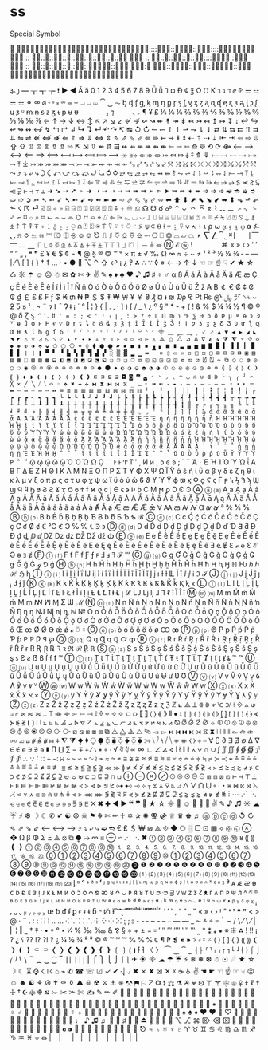 # ss
Special Symbol

 ::::╭::╮╭::╮::::╮╮╭ 
 :: :::::::::::::::: 
 :: ::::::::::::╯╰::╯ 
 :: :::::::::::: 
╰:╯ ╰::╯╰::╯:::: 
 


૱ ꠸ ┯ ┰ ┱ ┲ ❗ ► ◄ Ă ă  0 1 2 3 4 5 6 7 8 9 Ǖ ǖ Ꞁ ¤  Ð ¢ ℥ Ω ℧ K ℶ ℷ ℸ ⅇ ⅊ ⚌ ⚍ ⚎ ⚏ ⚭ ⚮ ⌀ ⏑ ⏒ ⏓ ⏔ ⏕ ⏖ ⏗ ⏘ ⏙ ⏠ ⏡ ⏦ ᶀ ᶁ ᶂ ᶃ ᶄ ᶆ ᶇ ᶈ ᶉ ᶊ ᶋ ᶌ ᶍ ᶎ ᶏ ᶐ ᶑ ᶒ ᶓ ᶔ ᶕ ᶖ ᶗ ᶘ ᶙ ᶚ ᶸ ᵯ ᵰ ᵴ ᵶ ᵹ ᵼ ᵽ ᵾ ᵿ     ‌ ‍ ‎ ‏   ⁁ ⁊   ⁪ ⁫ ⁬ ⁭ ⁮ ⁯ ⸜ ⸝ ¶  ¥ £ ⅕ ⅙ ⅛ ⅔ ⅖ ⅗ ⅘ ⅜ ⅚ ⅐ ⅝ ↉ ⅓ ⅑ ⅒ ⅞ ← ↑ → ↓ ↔ ↕ ↖ ↗ ↘ ↙ ↚ ↛ ↜ ↝ ↞ ↟ ↠ ↡ ↢ ↣ ↤ ↥ ↦ ↧ ↨ ↩ ↪ ↫ ↬ ↭ ↮ ↯ ↰ ↱ ↲ ↳ ↴ ↵ ↶ ↷ ↸ ↹ ↺ ↻ ↼ ↽ ↾ ↿ ⇀ ⇁ ⇂ ⇃ ⇄ ⇅ ⇆ ⇇ ⇈ ⇉ ⇊ ⇋ ⇌ ⇍ ⇎ ⇏ ⇐ ⇑ ⇒ ⇓ ⇔ ⇕ ⇖ ⇗ ⇘ ⇙ ⇚ ⇛ ⇜ ⇝ ⇞ ⇟ ⇠ ⇡ ⇢ ⇣ ⇤ ⇥ ⇦ ⇨ ⇩ ⇪ ⇧ ⇫ ⇬ ⇭ ⇮ ⇯ ⇰ ⇱ ⇲ ⇳ ⇴ ⇵ ⇶ ⇷ ⇸ ⇹ ⇺ ⇻ ⇼ ⇽ ⇾ ⇿ ⟰ ⟱ ⟲ ⟳ ⟴ ⟵ ⟶ ⟷ ⟸ ⟹ ⟺ ⟻ ⟼ ⟽ ⟾ ⟿ ⤀ ⤁ ⤂ ⤃ ⤄ ⤅ ⤆ ⤇ ⤈ ⤉ ⤊ ⤋ ⤌ ⤍ ⤎ ⤏ ⤐ ⤑ ⤒ ⤓ ⤔ ⤕ ⤖ ⤗ ⤘ ⤙ ⤚ ⤛ ⤜ ⤝ ⤞ ⤟ ⤠ ⤡ ⤢ ⤣ ⤤ ⤥ ⤦ ⤧ ⤨ ⤩ ⤪ ⤫ ⤬ ⤭ ⤮ ⤯ ⤰ ⤱ ⤲ ⤳ ⤴ ⤵ ⤶ ⤷ ⤸ ⤹ ⤺ ⤻ ⤼ ⤽ ⤾ ⤿ ⥀ ⥁ ⥂ ⥃ ⥄ ⥅ ⥆ ⥇ ⥈ ⥉ ⥊ ⥋ ⥌ ⥍ ⥎ ⥏ ⥐ ⥑ ⥒ ⥓ ⥔ ⥕ ⥖ ⥗ ⥘ ⥙ ⥚ ⥛ ⥜ ⥝ ⥞ ⥟ ⥠ ⥡ ⥢ ⥣ ⥤ ⥥ ⥦ ⥧ ⥨ ⥩ ⥪ ⥫ ⥬ ⥭ ⥮ ⥯ ⥰ ⥱ ⥲ ⥳ ⥴ ⥵ ⥶ ⥷ ⥸ ⥹ ⥺ ⥻ ⥼ ⥽ ⥾ ⥿ ➔ ➘ ➙ ➚ ➛ ➜ ➝ ➞ ➝ ➞ ➟ ➠ ➡ ➢ ➣ ➤ ➥ ➦ ➧ ➨ ➩ ➩ ➪ ➫ ➬ ➭ ➮ ➯ ➱ ➲ ➳ ➴ ➵ ➶ ➷ ➸ ➹ ➺ ➻ ➼ ➽ ➾ ⬀ ⬁ ⬂ ⬃ ⬄ ⬅ ⬆ ⬇ ⬈ ⬉ ⬊ ⬋ ⬌ ⬍ ⬎ ⬏ ⬐ ⬑ ☇ ☈ ⏎ ⍃ ⍄ ⍅ ⍆ ⍇ ⍈ ⍐ ⍗ ⍌ ⍓ ⍍ ⍔ ⍏ ⍖ ♾ ⎌ ☊ ☋ ☌ ☍ ⌃ ⌄ ⌤ ⌅ ⌆ ⌇ ⚋ ⚊ ⌌ ⌍ ⌎ ⌏ ⌐ ⌑ ⌔ ⌕ ⌗ ⌙ ⌢ ⌣ ⌯ ⌬ ⌭ ⌮ ⌖ ⌰ ⌱ ⌲ ⌳ ⌴ ⌵ ⌶ ⌷ ⌸ ⌹ ⌺ ⌻ ⌼ ⍯ ⍰ ⌽ ⌾ ⌿ ⍀ ⍁ ⍂ ⍉ ⍊ ⍋ ⍎ ⍏ ⍑ ⍒ ⍕ ⍖ ⍘ ⍙ ⍚ ⍛ ⍜ ⍝ ⍞ ⍠ ⍟ ⍡ ⍢ ⍣ ⍤ ⍥ ⍨ ⍩ ⍦ ⍧ ⍬ ⍿ ⍪ ⍮ ⍫ ⍱ ⍲ ⍭ ⍳ ⍴ ⍵ ⍶ ⍷ ⍸ ⍹ ⍺ ⍼ ⍽ ⍾ ⎀ ⎁ ⎂ ⎃ ⎄ ⎅ ⎆ ⎉ ⎊ ⎋ ⎍ ⎎ ⎏ ⎐ ⎑ ⎒ ⎓ ⎔ ⎕ ⏣ ⌓ ⏥ ⏢ ⎖ ⎲ ⎳ ⎴ ⎵ ⎶ ⎸ ⎹ ⎺ ⎻ ⎼ ⎽ ⎾ ⎿ ⏀ ⏁ ⏂ ⏃ ⏄ ⏅ ⏆ ⏇ ⏈ ⏉ ⏉ ⏋ ⏌ ⏍ ⏐ ⏤ ⏚ ⏛ Ⓝ ℰ ⓦ !       ⌘ « » ‹ › ‘ ’ “ ” „ ‚ ❝ ❞ £ ¥ € $ ¢ ¬ ¶ @ § ® © ™ ° × π ± √ ‰ Ω ∞ ≈ ÷ ~ ≠ ¹ ² ³ ½ ¼ ¾ ‐ – — | ⁄ \ [ ] { } † ‡ … · • ●  ⌥ ⌃ ⇧ ↩ ¡ ¿ ‽ ⁂ ∴ ∵ ◊ ※ ← → ↑ ↓ ☜ ☞ ☝ ☟ ✔ ★ ☆ ♺ ☼ ☂ ☺ ☹ ☃ ✉ ✿ ✄ ✈ ✌ ✎ ♠ ♦ ♣ ♥ ♪ ♫ ♯ ♀ ♂ α ß Á á À à Å å Ä ä Æ æ Ç ç É é È è Ê ê Í í Ì ì Î î Ñ ñ Ó ó Ò ò Ô ô Ö ö Ø ø Ú ú Ù ù Ü ü Ž ž ₳ ฿ ￠ € ₡ ¢ ₢ ₵ ₫ ￡ £ ₤ ₣ ƒ ₲ ₭ ₥ ₦ ₱ ＄ $ ₮ ₩ ￦ ¥ ￥ ₴ ₰ ¤ ៛ ₪ ₯ ₠ ₧ ₨ ௹ ﷼ ㍐ ৲ ৳ ~ ƻ Ƽ ƽ ¹ ¸ ¬ ¨ ɂ ǁ ¯ Ɂ ǂ ¡ ´ ° ꟾ ¦ } { | . , · ] ) [ / _ \ ¿ º § " * - + ( ! & % $ ¼ ¾ ½ ¶ © ® @ ẟ Ɀ ` Ȿ ^ ꜠ ꜡ ỻ ' = : ; < ꞌ Ꞌ ꞊ ꞁ ꞈ ꞉ > ? ÷ ℾ ℿ ℔ ℩ ℉ ⅀ ℈ þ ð Þ µ ª ꝋ ꜿ Ꜿ ⱽ ⱺ ⱹ ⱷ ⱶ Ⱶ ⱴ ⱱ Ɒ ⱦ ȶ ȴ ȣ Ȣ ȡ ȝ Ȝ ț ȋ Ȋ ȉ Ȉ ǯ Ǯ ǃ ǀ ƿ ƾ ƺ ƹ Ƹ Ʒ Ʋ ư ƪ ƣ Ƣ Ɵ ƛ Ɩ ƕ ƍ ſ ỽ ⸀ ⸁ ⸂ ⸃ ⸄ ⸅ ⸆ ⸇ ⸈ ⸉ ⸊ ⸋ ⸌ ⸍ ⸎ ⸏ ⸐ ⸑ ⸒ ⸔ ⸕ ▲ ▼ ◀ ▶ ◢ ◣ ◥ ◤ △ ▽ ◿ ◺ ◹ ◸ ▴ ▾ ◂ ▸ ▵ ▿ ◃ ▹ ◁ ▷ ◅ ▻ ◬ ⟁ ⧋ ⧊ ⊿ ∆ ∇ ◭ ◮ ⧩ ⧨ ⌔ ⟐ ◇ ◆ ◈ ⬖ ⬗ ⬘ ⬙ ⬠ ⬡ ⎔ ⋄ ◊ ⧫ ⬢ ⬣ ▰ ▪ ◼ ▮ ◾ ▗ ▖ ■ ∎ ▃ ▄ ▅ ▆ ▇ █ ▌ ▐ ▍ ▎ ▉ ▊ ▋ ❘ ❙ ❚ ▀ ▘ ▝ ▙ ▚ ▛ ▜ ▟ ▞ ░ ▒ ▓ ▂ ▁ ▬ ▔ ▫ ▯ ▭ ▱ ◽ □ ◻ ▢ ⊞ ⊡ ⊟ ⊠ ▣ ▤ ▥ ▦ ⬚ ▧ ▨ ▩ ⬓ ◧ ⬒ ◨ ◩ ◪ ⬔ ⬕ ❏ ❐ ❑ ❒ ⧈ ◰ ◱ ◳ ◲ ◫ ⧇ ⧅ ⧄ ⍁ ⍂ ⟡ ⧉ ○ ◌ ◍ ◎ ◯ ❍ ◉ ⦾ ⊙ ⦿ ⊜ ⊖ ⊘ ⊚ ⊛ ⊝ ● ⚫ ⦁ ◐ ◑ ◒ ◓ ◔ ◕ ⦶ ⦸ ◵ ◴ ◶ ◷ ⊕ ⊗ ⦇ ⦈ ⦉ ⦊ ❨ ❩ ⸨ ⸩ ◖ ◗ ❪ ❫ ❮ ❯ ❬ ❭ ❰ ❱ ⊏ ⊐ ⊑ ⊒ ◘ ◙ ◚ ◛ ◜ ◝ ◞ ◟ ◠ ◡ ⋒ ⋓ ⋐ ⋑ ╰ ╮ ╭ ╯ ⌒ ╳ ✕ ╱ ╲ ⧸ ⧹ ⌓ ◦ ❖ ✖ ✚ ✜ ⧓ ⧗ ⧑ ⧒ ⧖ _ ⚊ ╴ ╼ ╾ ‐ ⁃ ‑ ‒ - – ⎯ — ― ╶ ╺ ╸ ─ ━ ┄ ┅ ┈ ┉ ╌ ╍ ═ ≣ ≡ ☰ ☱ ☲ ☳ ☴ ☵ ☶ ☷ ╵ ╷ ╹ ╻ │ ▕ ▏ ┃ ┆ ┇ ┊ ╎ ┋ ╿ ╽ ┌ ┍ ┎ ┏ ┐ ┑ ┒ ┓ └ ┕ ┖ ┗ ┘ ┙ ┚ ┛ ├ ┝ ┞ ┟ ┠ ┡ ┢ ┣ ┤ ┥ ┦ ┧ ┨ ┩ ┪ ┫ ┬ ┭ ┮ ┳ ┴ ┵ ┶ ┷ ┸ ┹ ┺ ┻ ┼ ┽ ┾ ┿ ╀ ╁ ╂ ╃ ╄ ╅ ╆ ╇ ╈ ╉ ╊ ╋ ╏ ║ ╔ ╒ ╓ ╕ ╖ ╗ ╚ ╘ ╙ ╛ ╜ ╝ ╞ ╟ ╠ ╡ ╢ ╣ ╤ ╥ ╦ ╧ ╨ ╩ ╪ ╫ ╬ ⌞ ⌟ ⌜ ⌝ ⌊ ⌋ ⌉ ⌈ ⌋ ₯ ἀ ἁ ἂ ἃ ἄ ἅ ἆ ἇ Ἀ Ἁ Ἂ Ἃ Ἄ Ἅ Ἆ Ἇ ἐ ἑ ἒ ἓ ἔ ἕ Ἐ Ἑ Ἒ Ἓ Ἔ Ἕ ἠ ἡ ἢ ἣ ἤ ἥ ἦ ἧ Ἠ Ἡ Ἢ Ἣ Ἤ Ἥ Ἦ Ἧ ἰ ἱ ἲ ἳ ἴ ἵ ἶ ἷ Ἰ Ἱ Ἲ Ἳ Ἴ Ἵ Ἶ Ἷ ὀ ὁ ὂ ὃ ὄ ὅ Ὀ Ὁ Ὂ Ὃ Ὄ Ὅ ὐ ὑ ὒ ὓ ὔ ὕ ὖ ὗ Ὑ Ὓ Ὕ Ὗ ὠ ὡ ὢ ὣ ὤ ὥ ὦ ὧ Ὠ Ὡ Ὢ Ὣ Ὤ Ὥ Ὦ Ὧ ὰ ά ὲ έ ὴ ή ὶ ί ὸ ό ὺ ύ ὼ ώ ᾀ ᾁ ᾂ ᾃ ᾄ ᾅ ᾆ ᾇ ᾈ ᾉ ᾊ ᾋ ᾌ ᾍ ᾎ ᾏ ᾐ ᾑ ᾒ ᾓ ᾔ ᾕ ᾖ ᾗ ᾘ ᾙ ᾚ ᾛ ᾜ ᾝ ᾞ ᾟ ᾠ ᾡ ᾢ ᾣ ᾤ ᾥ ᾦ ᾧ ᾨ ᾩ ᾪ ᾫ ᾬ ᾭ ᾮ ᾯ ᾰ ᾱ ᾲ ᾳ ᾴ ᾶ ᾷ Ᾰ Ᾱ Ὰ Ά ᾼ ᾽ ι ᾿ ῀ ῁ ῂ ῃ ῄ ῆ ῇ Ὲ Έ Ὴ Ή ῌ ῍ ῎ ῏ ῐ ῑ ῒ ΐ ῖ ῗ Ῐ Ῑ Ὶ Ί ῝ ῞ ῟ ῠ ῡ ῢ ΰ ῤ ῥ ῦ ῧ Ῠ Ῡ Ὺ Ύ Ῥ ῭ ΅ ` ῲ ῳ ῴ ῶ ῷ Ὸ Ό Ὼ Ώ ῼ ´ ῾ Ͱ ͱ Ͳ ͳ ʹ ͵ Ͷ ͷ ͺ ͻ ͼ ͽ ; ΄ ΅ Ά · Έ Ή Ί Ό Ύ Ώ ΐ Α Β Γ Δ Ε Ζ Η Θ Ι Κ Λ Μ Ν Ξ Ο Π Ρ Σ Τ Υ Φ Χ Ψ Ω Ϊ Ϋ ά έ ή ί ΰ α β γ δ ε ζ η θ ι κ λ μ ν ξ ο π ρ ς σ τ υ φ χ ψ ω ϊ ϋ ό ύ ώ ϐ ϑ ϒ ϓ ϔ ϕ ϖ ϗ Ϙ ϙ Ϛ ϛ Ϝ ϝ Ϟ ϟ Ϡ ϡ Ϣ ϣ Ϥ ϥ Ϧ ϧ Ϩ ϩ Ϫ ϫ Ϭ ϭ Ϯ ϯ ϰ ϱ ϲ ϳ ϴ ϵ ϶ Ϸ ϸ Ϲ Ϻ ϻ ϼ Ͻ Ͼ Ͽ Ⓐ ⓐ ⒜ A a Ạ ạ Ả ả Ḁ ḁ Â Ã Ǎ ǎ Ấ ấ Ầ ầ Ẩ ẩ Ȃ ȃ Ẫ ẫ Ậ ậ À Á Ắ ắ Ằ ằ Ẳ ẳ Ẵ ẵ Ặ ặ Ā ā Ą ą Ǟ Ȁ ȁ Å Ǻ ǻ Ä ä ǟ Ǡ ǡ â á å ã à ẚ Ȧ ȧ Ⱥ Å ⱥ Æ æ Ǽ Ǣ ǣ Ɐ Ꜳ ꜳ Ꜹ Ꜻ Ɑ ꜹ ꜻ ª ℀ ⅍ ℁ Ⓑ ⓑ ⒝ B b Ḃ ḃ Ḅ ḅ Ḇ ḇ Ɓ Ƀ ƀ ƃ Ƃ Ƅ ƅ ℬ Ⓒ ⓒ ⒞ C c Ḉ ḉ Ć ć Ĉ ĉ Ċ ċ Č č Ç ç Ƈ ƈ Ȼ ȼ ℂ ℃ ℭ Ɔ ℅ ℆ ℄ Ꜿ ꜿ Ⓓ ⓓ ⒟ D d Ḋ ḋ Ḍ ḍ Ḏ ḏ Ḑ ḑ Ḓ ḓ Ď ď Ɗ Ƌ ƌ Ɖ Đ đ ȡ ⅅ ⅆ Ǳ ǲ ǳ Ǆ ǅ ǆ ȸ Ⓔ ⓔ ⒠ E e Ḕ ḕ Ḗ ḗ Ḙ ḙ Ḛ ḛ Ḝ ḝ Ẹ ẹ Ẻ ẻ Ế ế Ẽ ẽ Ề ề Ể ể Ễ ễ Ệ ệ Ē ē Ĕ ĕ Ė ė Ę ę Ě ě È è É é Ê ê Ë ë Ȅ ȅ Ȩ ȩ Ȇ ȇ Ǝ ⱸ Ɇ ℇ ℯ ℮ Ɛ ℰ Ə ǝ ⱻ ɇ Ⓕ ⓕ ⒡ F f Ḟ ḟ Ƒ ƒ ꜰ Ⅎ ⅎ ꟻ ℱ ℻ Ⓖ ⓖ ⒢ G g Ɠ Ḡ ḡ Ĝ ĝ Ğ ğ Ġ ġ Ģ ģ Ǥ ǥ Ǧ ǧ Ǵ ℊ ⅁ ǵ Ⓗ ⓗ ⒣ H h Ḣ ḣ Ḥ ḥ Ḧ ḧ Ḩ ḩ Ḫ ḫ ẖ Ĥ ĥ Ȟ ȟ Ħ ħ Ⱨ ⱨ Ꜧ ℍ Ƕ ℏ ℎ ℋ ℌ ꜧ Ⓘ ⓘ ⒤ I i Ḭ ḭ Ḯ ḯ Ĳ ĳ ì í î ï Ì Í Î Ï Ĩ ĩ Ī ī Ĭ ĭ Į į ı Ɨ ƚ Ỻ Ǐ ǐ ⅈ ⅉ ℹ ℑ ℐ Ⓙ ⓙ ⒥ J j Ĵ ĵ ȷ ⱼ Ɉ ɉ ǰ Ⓚ ⓚ ⒦ K k Ḱ ḱ Ḳ ḳ Ḵ ḵ Ķ ķ Ƙ ƙ Ꝁ ꝁ Ꝃ ꝃ Ꝅ ꝅ Ǩ ǩ Ⱪ ⱪ ĸ Ⓛ ⓛ ⒧ L l Ḷ ḷ Ḹ ḹ Ḻ ḻ Ḽ ḽ Ĺ ĺ Ļ ļ Ľ İ ľ Ŀ ŀ Ł ł Ỉ ỉ Ị ị Ƚ Ⱡ Ꝉ ꝉ ⱡ Ɫ ꞁ ℒ Ǉ ǈ ǉ ⅃ ⅂ ℓ ȉ Ȉ Ȋ ȋ Ⓜ ⓜ ⒨ M m Ḿ ḿ Ṁ ṁ Ṃ ṃ ꟿ ꟽ Ɱ Ʃ Ɯ ℳ Ⓝ ⓝ ⒩ N n Ṅ ṅ Ṇ ṇ Ṉ ṉ Ṋ ṋ Ń ń Ņ ņ Ň ň Ǹ ǹ Ŋ Ɲ ñ ŉ Ñ Ƞ ƞ ŋ Ǌ ǋ ǌ ȵ ℕ №   O o Ṍ ṍ Ṏ ṏ Ṑ ṑ Ṓ ṓ Ȫ ȫ Ȭ ȭ Ȯ ȯ Ȱ ȱ Ǫ ǫ Ǭ ǭ Ọ ọ Ỏ ỏ Ố ố Ồ ồ Ổ ổ Ỗ ỗ Ộ ộ Ớ ớ Ờ ờ Ở ở Ỡ ỡ Ợ ợ Ơ ơ Ō ō Ŏ ŏ Ő ő Ò Ó Ô Õ Ö Ǒ Ȍ ȍ Ȏ ȏ Œ œ Ø Ǿ Ꝋ ǽ ǿ ℴ ⍥ ⍤ Ⓞ ⓞ ⒪ ò ó ô õ ö ǒ ø Ꝏ ꝏ Ⓟ ⓟ ⒫ ℗ P p Ṕ ṕ Ṗ ṗ Ƥ ƥ Ᵽ ℙ Ƿ ꟼ ℘ Ⓠ ⓠ ⒬ Q q Ɋ ɋ ℚ ℺ ȹ Ⓡ ⓡ ⒭ R r Ŕ ŕ Ŗ ŗ Ř ř Ṙ ṙ Ṛ ṛ Ṝ ṝ Ṟ ṟ Ȑ ȑ Ȓ ȓ ɍ Ɍ Ʀ Ɽ ℞ Ꝛ ꝛ ℜ ℛ ℟ ℝ Ⓢ ⓢ ⒮ S s Ṡ ṡ Ṣ ṣ Ṥ ṥ Ṧ ṧ Ṩ ṩ Ś ś Ŝ ŝ Ş ş Š š Ș ș ȿ ꜱ Ƨ ƨ ẞ ß ẛ ẜ ẝ ℠ Ⓣ ⓣ ⒯ T t Ṫ ṫ Ṭ ṭ Ṯ ṯ Ṱ ṱ Ţ ţ Ť ť Ŧ ŧ Ƭ Ʈ ẗ Ț Ⱦ ƫ ƭ ț ⱦ ȶ ℡ ™ Ⓤ ⓤ ⒰ U u Ṳ ṳ Ṵ ṵ Ṷ ṷ Ṹ ṹ Ṻ ṻ Ụ Ủ ủ Ứ Ừ ụ ứ Ử ử ừ ữ Ữ Ự ự Ũ ũ Ū ū Ŭ ŭ Ů ů Ű ű Ǚ ǚ Ǘ ǘ Ǜ ǜ Ų ų Ǔ ǔ Ȕ ȕ Û û Ȗ ȗ Ù ù Ü ü Ư ú Ʉ ư Ʋ Ʊ Ⓥ ⓥ ⒱ V v Ṽ ṽ Ṿ ṿ Ỽ Ʌ ℣ ⱱ ⱴ ⱽ Ⓦ ⓦ ⒲ W w Ẁ ẁ Ẃ ẃ Ẅ ẅ Ẇ ẇ Ẉ ẉ Ŵ ŵ ẘ Ⱳ ⱳ Ⓧ ⓧ ⒳ X x Ẋ ẋ Ẍ ẍ ℵ × Ⓨ ⓨ ⒴ y Y Ẏ ẏ Ỿ ỿ ẙ Ỳ ỳ Ỵ ỵ Ỷ ỷ Ỹ ỹ Ŷ ŷ Ƴ ƴ Ÿ ÿ Ý ý Ɏ ɏ Ȳ Ɣ ⅄ ȳ ℽ Ⓩ ⓩ ⒵ Z z Ẑ ẑ Ẓ ẓ Ẕ ẕ Ź ź Ż ż Ž ž Ȥ ȥ Ⱬ ⱬ Ƶ ƶ ɀ ℨ ℤ ⟀ ⟁ ⟂ ⟃ ⟄ ⟇ ⟈ ⟉ ⟊ ⟐ ⟑ ⟒ ⟓ ⟔ ⟕ ⟖ ⟗ ⟘ ⟙ ⟚ ⟛ ⟜ ⟝ ⟞ ⟟ ⟠ ⟡ ⟢ ⟣ ⟤ ⟥ ⟦ ⟧ ⟨ ⟩ ⟪ ⟫ ⦀ ⦁ ⦂ ⦃ ⦄ ⦅ ⦆ ⦇ ⦈ ⦉ ⦊ ⦋ ⦌ ⦍ ⦎ ⦏ ⦐ ⦑ ⦒ ⦓ ⦔ ⦕ ⦖ ⦗ ⦘ ⦙ ⦚ ⦛ ⦜ ⦝ ⦞ ⦟ ⦠ ⦡ ⦢ ⦣ ⦤ ⦥ ⦦ ⦧ ⦨ ⦩ ⦪ ⦫ ⦬ ⦭ ⦮ ⦯ ⦰ ⦱ ⦲ ⦳ ⦴ ⦵ ⦶ ⦷ ⦸ ⦹ ⦺ ⦻ ⦼ ⦽ ⦾ ⦿ ⧀ ⧁ ⧂ ⧃ ⧄ ⧅ ⧆ ⧇ ⧈ ⧉ ⧊ ⧋ ⧌ ⧍ ⧎ ⧏ ⧐ ⧑ ⧒ ⧓ ⧔ ⧕ ⧖ ⧗ ⧘ ⧙ ⧚ ⧛ ⧜ ⧝ ⧞ ⧟ ⧡ ⧢ ⧣ ⧤ ⧥ ⧦ ⧧ ⧨ ⧩ ⧪ ⧫ ⧬ ⧭ ⧮ ⧯ ⧰ ⧱ ⧲ ⧳ ⧴ ⧵ ⧶ ⧷ ⧸ ⧹ ⧺ ⧻ ⧼ ⧽ ⧾ ⧿ ∀ ∁ ∂ ∃ ∄ ∅ ∆ ∇ ∈ ∉ ∊ ∋ ∌ ∍ ∎ ∏ ∐ ∑ − ∓ ∔ ∕ ∖ ∗ ∘ ∙ √ ∛ ∜ ∝ ∞ ∟ ∠ ∡ ∢ ∣ ∤ ∥ ∦ ∧ ∨ ∩ ∪ ∫ ∬ ∭ ∮ ∯ ∰ ∱ ∲ ∳ ∴ ∵ ∶ ∷ ∸ ∹ ∺ ∻ ∼ ∽ ∾ ∿ ≀ ≁ ≂ ≃ ≄ ≅ ≆ ≇ ≈ ≉ ≊ ≋ ≌ ≍ ≎ ≏ ≐ ≑ ≒ ≓ ≔ ≕ ≖ ≗ ≘ ≙ ≚ ≛ ≜ ≝ ≞ ≟ ≠ ≡ ≢ ≣ ≤ ≥ ≦ ≧ ≨ ≩ ≪ ≫ ≬ ≭ ≮ ≯ ≰ ≱ ≲ ≳ ≴ ≵ ≶ ≷ ≸ ≹ ≺ ≻ ≼ ≽ ≾ ≿ ⊀ ⊁ ⊂ ⊃ ⊄ ⊅ ⊆ ⊇ ⊈ ⊉ ⊊ ⊋ ⊌ ⊍ ⊎ ⊏ ⊐ ⊑ ⊒ ⊓ ⊔ ⊕ ⊖ ⊗ ⊘ ⊙ ⊚ ⊛ ⊜ ⊝ ⊞ ⊟ ⊠ ⊡ ⊢ ⊣ ⊤ ⊥ ⊦ ⊧ ⊨ ⊩ ⊪ ⊫ ⊬ ⊭ ⊮ ⊯ ⊰ ⊱ ⊲ ⊳ ⊴ ⊵ ⊶ ⊷ ⊸ ⊹ ⊺ ⊻ ⊼ ⊽ ⊾ ⊿ ⋀ ⋁ ⋂ ⋃ ⋄ ⋅ ⋆ ⋇ ⋈ ⋉ ⋊ ⋋ ⋌ ⋍ ⋎ ⋏ ⋐ ⋑ ⋒ ⋓ ⋔ ⋕ ⋖ ⋗ ⋘ ⋙ ⋚ ⋛ ⋜ ⋝ ⋞ ⋟ ⋠ ⋡ ⋢ ⋣ ⋤ ⋥ ⋦ ⋧ ⋨ ⋩ ⋪ ⋫ ⋬ ⋭ ⋮ ⋯ ⋰ ⋱ ⋲ ⋳ ⋴ ⋵ ⋶ ⋷ ⋸ ⋹ ⋺ ⋻ ⋼ ⋽ ⋾ ⋿ ✕ ✖ ✚ ◀ ▶ ❝ ❞  ★ ☆ ☼ ☂ ☺ ☹ ✄ ✈ ✌ ✎ ♪ ♫ ☀ ☁ ☔ ⚡ ❆ ☽ ☾ ✆ ✔ ☯ ☮ ☠ ⚑ ☬ ✄ ✏ ♰ ✡ ✰ ✺ ⚢ ⚣ ♕ ♛ ♚ ♬ ⓐ ⓑ ⓒ ⓓ ↺ ↻ ⇖ ⇗ ⇘ ⇙ ⟵ ⟷ ⟶ ⤴ ⤵ ⤶ ⤷ ➫ ➬ € ₤ ＄ ₩ ₪ ⟁ ⟐ ◆ ⎔ ░ ▢ ⊡ ▩ ⟡ ◎ ◵ ⊗ ❖ Ω β Φ Σ Ξ ⟁ ⦻ ⧉ ⧭ ⧴ ∞ ≌ ⊕ ⋍ ⋰ ⋱ ✖ ⓵ ⓶ ⓷ ⓸ ⓹ ⓺ ⓻ ⓼ ⓽ ⓾ ᴕ ⸨ ⸩ ❪ ❫ ⓵ ⓶ ⓷ ⓸ ⓹ ⓺ ⓻ ⓼ ⓽ ⓾ ⒈ ⒉ ⒊ ⒋ ⒌ ⒍ ⒎ ⒏ ⒐ ⒑ ⒒ ⒓ ⒔ ⒕ ⒖ ⒗ ⒘ ⒙ ⒚ ⒛ ⓪ ① ② ③ ④ ⑤ ⑥ ⑦ ⑧ ⑨ ⑩ ➀ ➁ ➂ ➃ ➄ ➅ ➆ ➇ ➈ ➉ ⑪ ⑫ ⑬ ⑭ ⑮ ⑯ ⑰ ⑱ ⑲ ⑳ ⓿ ❶ ❷ ❸ ❹ ❺ ❻ ❼ ❽ ❾ ❿ ➊ ➋ ➌ ➍ ➎ ➏ ➐ ➑ ➒ ➓ ⓫ ⓬ ⓭ ⓮ ⓯ ⓰ ⓱ ⓲ ⓳ ⓴ ⑴ ⑵ ⑶ ⑷ ⑸ ⑹ ⑺ ⑻ ⑼ ⑽ ⑾ ⑿ ⒀ ⒁ ⒂ ⒃ ⒄ ⒅ ⒆ ⒇ ᶅ ᶛ ᶜ ᶝ ᶞ ᶟ ᶠ ᶡ ᶢ ᶣ ᶤ ᶥ ᶦ ᶧ ᶨ ᶩ ᶪ ᶫ ᶬ ᶭ ᶮ ᶯ ᶰ ᶱ ᶲ ᶳ ᶴ ᶵ ᶶ ᶷ ᶹ ᶺ ᶻ ᶼ ᶽ ᶾ ᶿ ᴀ ᴁ ᴂ ᴃ ᴄ ᴅ ᴆ ᴇ ᴈ ᴉ ᴊ ᴋ ᴌ ᴍ ᴎ ᴏ ᴐ ᴑ ᴒ ᴓ ᴔ ᴕ ᴖ ᴗ ᴘ ᴙ ᴚ ᴛ ᴜ ᴝ ᴞ ᴟ ᴠ ᴡ ᴢ ᴣ ᴤ ᴥ ᴦ ᴧ ᴨ ᴩ ᴪ ᴫ ᴬ ᴭ ᴮ ᴯ ᴰ ᴱ ᴲ ᴳ ᴴ ᴵ ᴶ ᴷ ᴸ ᴹ ᴺ ᴻ ᴼ ᴽ ᴾ ᴿ ᵀ ᵁ ᵂ ᵃ ᵄ ᵅ ᵆ ᵇ ᵈ ᵉ ᵊ ᵋ ᵌ ᵍ ᵎ ᵏ ᵐ ᵑ ᵒ ᵓ ᵔ ᵕ ᵖ ᵗ ᵘ ᵙ ᵚ ᵛ ᵜ ᵝ ᵞ ᵟ ᵠ ᵡ ᵢ ᵣ ᵤ ᵥ ᵦ ᵧ ᵨ ᵩ ᵪ ᵫ ᵬ ᵭ ᵮ ᵱ ᵲ ᵳ ᵵ ᵷ ᵸ ᵺ ᵻ ᷋ ᷌ ᷍ ᷎ ᷏ ᷓ ᷔ ᷕ ᷖ ᷗ ᷘ ᷙ ᷛ ᷜ ᷝ ᷞ ᷟ ᷠ ᷡ ᷢ ᷣ ᷤ ᷥ ᷦ ‘ ’ ‛ ‚ “ ” „ ‟ « » ‹ › Ꞌ " ❛ ❜ ❝ ❞ < > @ ‧ ¨ ․ ꞉ : ⁚ ⁝ ⁞ ‥ … ⁖ ⸪ ⸬ ⸫ ⸭ ⁛ ⁘ ⁙ ⁏ ; ⦂ ⁃ ‐ ‑ ‒ - – ⎯ — ― _ ⁓ ⸛ ⸞ ⸟ ⸯ ¬ / \ ⁄ \ ⁄ | ⎜ ¦ ‖ ‗ † ‡ · • ⸰ ° ‣ ⁒ % ‰ ‱ & ⅋ § ÷ + ± = ꞊ ′ ″ ‴ ⁗ ‵ ‶ ‷ ‸ * ⁑ ⁎ ⁕ ※ ⁜ ⁂ ! ‼ ¡ ? ¿ ⸮ ⁇ ⁉ ⁈ ‽ ⸘ ¼ ½ ¾ ² ³ © ® ™ ℠ ℻ ℅ ℁ ⅍ ℄ ¶ ⁋ ❡ ⁌ ⁍ ⸖ ⸗ ⸚ ⸓ ( ) [ ] { } ⸨ ⸩ ❨ ❩ ❪ ❫ ⸦ ⸧ ❬ ❭ ❮ ❯ ❰ ❱ ❴ ❵ ❲ ❳ ⦗ ⦘ ⁅ ⁆ 〈 〉 ⏜ ⏝ ⏞ ⏟ ⸡ ⸠ ⸢ ⸣ ⸤ ⸥ ⎡ ⎤ ⎣ ⎦ ⎨ ⎬ ⌠ ⌡ ⎛ ⎠ ⎝ ⎞ ⁀ ⁔ ‿ ⁐ ‾ ⎟ ⎢ ⎥ ⎪ ꞁ ⎮ ⎧ ⎫ ⎩ ⎭ ⎰ ⎱ ✈ ☀ ☼ ☁ ☂ ☔ ⚡ ❄ ❅ ❆ ☃ ☉ ☄ ★ ☆ ☽ ☾ ⌛ ⌚ ☇ ☈ ⌂ ⌁ ✆ ☎ ☏ ☑ ✓ ✔ ⎷ ⍻ ✖ ✗ ✘ ☒ ✕ ☓ ☕ ♿ ✌ ☚ ☛ ☜ ☝ ☞ ☟ ☹ ☺ ☻ ☯ ⚘ ☮ ✝ ⚰ ⚱ ⚠ ☠ ☢ ⚔ ⚓ ⎈ ⚒ ⚑ ⚐ ☡ ❂ ⚕ ⚖ ⚗ ✇ ☣ ⚙ ☤ ⚚ ⚛ ⚜ ☥ ☦ ☧ ☨ ☩ † ☪ ☫ ☬ ☭ ✁ ✂ ✃ ✄ ✍ ✎ ✏ ✐  ✑ ✒ ✉ ✙ ✚ ✜ ✛ ♰ ♱ ✞ ✟ ✠ ✡ ☸ ✢ ✣ ✤ ✥ ✦ ✧ ✩ ✪ ✫ ✬ ✭ ✮ ✯ ✰ ✲ ✱ ✳ ✴ ✵ ✶ ✷ ✸ ✹ ✺ ✻ ✼ ✽ ✾ ❀ ✿ ❁ ❃ ❇ ❈ ❉ ❊ ❋ ⁕ ☘ ❦ ❧ ☙ ❢ ❣ ♀ ♂ ⚢ ⚣ ⚤ ⚦ ⚧ ⚨ ⚩ ☿ ♁ ⚯ ♔ ♕ ♖ ♗ ♘ ♙ ♚ ♛ ♜ ♝ ♞ ♟ ☖ ☗ ♠ ♣ ♦ ♥ ❤ ❥ ♡ ♢ ♤ ♧ ⚀ ⚁ ⚂ ⚃ ⚄ ⚅ ⚇ ⚆ ⚈ ⚉ ♨ ♩ ♪ ♫ ♬ ♭ ♮ ♯  ⌨ ⏏ ⎗ ⎘ ⎙ ⎚ ⌥ ⎇ ⌘ ⌦ ⌫ ⌧ ♲ ♳ ♴ ♵ ♶ ♷ ♸ ♹ ♺ ♻ ♼ ♽ ⁌ ⁍ ⎌ ⌇ ⌲ ⍝ ⍟ ⍣ ⍤ ⍥ ⍨ ⍩ ⎋ ♃ ♄ ♅ ♆ ♇ ♈ ♉ ♊ ♋ ♌ ♍ ♎ ♏ ♐ ♑ ♒ ♓ ⏚ ⏛ |   |   |   |   |   |   |   |   |   | ​ |
